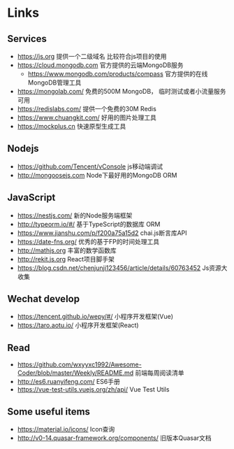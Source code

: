 # Links

## Services
  - https://js.org  提供一个二级域名 比较符合js项目的使用
  - https://cloud.mongodb.com  官方提供的云端MongoDB服务
    - https://www.mongodb.com/products/compass 官方提供的在线MongoDB管理工具
  - https://mongolab.com/ 免费的500M MongoDB， 临时测试或者小流量服务可用
  - https://redislabs.com/ 提供一个免费的30M Redis
  - https://www.chuangkit.com/ 好用的图片处理工具
  - https://mockplus.cn 快速原型生成工具

## Nodejs
  - https://github.com/Tencent/vConsole js移动端调试
  - http://mongoosejs.com Node下最好用的MongoDB ORM

## JavaScript
  - https://nestjs.com/  新的Node服务端框架
  - http://typeorm.io/#/ 基于TypeScript的数据库 ORM
  - https://www.jianshu.com/p/f200a75a15d2  chai.js断言库API
  - https://date-fns.org/ 优秀的基于FP的时间处理工具
  - http://mathjs.org 丰富的数学函数库 
  - http://rekit.js.org React项目脚手架
  - https://blog.csdn.net/chenjunji123456/article/details/60763452 Js资源大收集

## Wechat develop
  - https://tencent.github.io/wepy/#/ 小程序开发框架(Vue)
  - https://taro.aotu.io/ 小程序开发框架(React)
  
## Read
  - https://github.com/wxyyxc1992/Awesome-Coder/blob/master/Weekly/README.md 前端每周阅读清单
  - http://es6.ruanyifeng.com/ ES6手册
  - https://vue-test-utils.vuejs.org/zh/api/ Vue Test Utils

## Some useful items
  - https://material.io/icons/ Icon查询
  - http://v0-14.quasar-framework.org/components/ 旧版本Quasar文档
